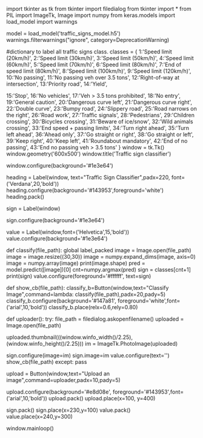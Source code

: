 import tkinter as tk
from tkinter import filedialog from tkinter import *
from PIL import ImageTk, Image import numpy
from keras.models import load_model import warnings

model = load_model('traffic_signs_model.h5') warnings.filterwarnings("ignore", category=DeprecationWarning)

#dictionary to label all traffic signs class. classes = { 1:'Speed limit (20km/h)',
2:'Speed limit (30km/h)', 3:'Speed limit (50km/h)', 4:'Speed limit (60km/h)', 5:'Speed limit (70km/h)', 6:'Speed limit (80km/h)',
7:'End of speed limit (80km/h)', 8:'Speed limit (100km/h)', 9:'Speed limit (120km/h)',
10:'No passing',
11:'No passing veh over 3.5 tons', 12:'Right-of-way at intersection', 13:'Priority road',
14:'Yield',
 
15:'Stop',
16:'No vehicles',
17:'Veh > 3.5 tons prohibited', 18:'No entry',
19:'General caution', 20:'Dangerous curve left', 21:'Dangerous curve right', 22:'Double curve', 23:'Bumpy road', 24:'Slippery road',
25:'Road narrows on the right', 26:'Road work',
27:'Traffic signals', 28:'Pedestrians', 29:'Children crossing', 30:'Bicycles crossing', 31:'Beware of ice/snow', 32:'Wild animals crossing',
33:'End speed + passing limits', 34:'Turn right ahead',
35:'Turn left ahead', 36:'Ahead only',
37:'Go straight or right', 38:'Go straight or left', 39:'Keep right',
40:'Keep left', 41:'Roundabout mandatory', 42:'End of no passing',
43:'End no passing veh > 3.5 tons' } window = tk.Tk()
window.geometry('600x500') window.title('Traffic sign classifier')

window.configure(background='#1e3e64')

heading = Label(window, text="Traffic Sign Classifier",padx=220, font=('Verdana',20,'bold')) heading.configure(background='#143953',foreground='white') heading.pack()

sign = Label(window)
 
sign.configure(background='#1e3e64')

value = Label(window,font=('Helvetica',15,'bold')) value.configure(background='#1e3e64')

def classify(file_path): global label_packed
image = Image.open(file_path) image = image.resize((30,30))
image = numpy.expand_dims(image, axis=0) image = numpy.array(image) print(image.shape)
pred = model.predict([image])[0] cnt=numpy.argmax(pred)
sign = classes[cnt+1] print(sign)
value.configure(foreground='#ffffff', text=sign)

def show_cb(file_path):
classify_b=Button(window,text="Classify Image",command=lambda: classify(file_path),padx=20,pady=5)
classify_b.configure(background='#147a81', foreground='white',font=('arial',10,'bold'))
classify_b.place(relx=0.6,rely=0.80)

def uploader(): try:
file_path = filedialog.askopenfilename() uploaded = Image.open(file_path)

uploaded.thumbnail(((window.winfo_width()/2.25),(window.winfo_height()/2.25))) im = ImageTk.PhotoImage(uploaded)

sign.configure(image=im) sign.image=im value.configure(text='') show_cb(file_path)
except:
pass

upload = Button(window,text="Upload an image",command=uploader,padx=10,pady=5)
 
upload.configure(background='#e8d08e', foreground='#143953',font=('arial',10,'bold')) upload.pack()
upload.place(x=100, y=400)

sign.pack() sign.place(x=230,y=100) value.pack() value.place(x=240,y=300)

window.mainloop()

